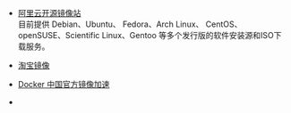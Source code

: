 - [阿里云开源镜像站](https://opsx.alibaba.com/mirror)    
  目前提供 Debian、Ubuntu、 Fedora、Arch Linux、 CentOS、openSUSE、Scientific Linux、Gentoo 等多个发行版的软件安装源和ISO下载服务。
 
- [淘宝镜像](https://npm.taobao.org/mirrors)

- [Docker 中国官方镜像加速](https://registry.docker-cn.com)

- 
